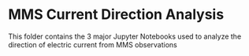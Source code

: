 # MMS Current Direction Analysis
This folder contains the 3 major Jupyter Notebooks used to analyze the direction of electric current from MMS observations
